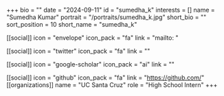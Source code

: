 +++
bio = "" 
date = "2024-09-11" 
id = "sumedha_k" 
interests = [] 
name = "Sumedha Kumar" 
portrait = "/portraits/sumedha_k.jpg" 
short_bio = "" 
sort_position = 10
 short_name = "sumedha_k" 

[[social]] 
    icon = "envelope" 
    icon_pack = "fa" 
    link = "mailto: "

 [[social]] 
    icon = "twitter" 
    icon_pack = "fa" 
    link = "" 

[[social]] 
    icon = "google-scholar" 
    icon_pack = "ai" 
    link = "" 

[[social]] 
    icon = "github" 
    icon_pack = "fa" 
    link = "https://github.com/" 
[[organizations]] 
     name = "UC Santa Cruz" 
      role = "High School Intern" 
+++